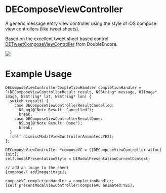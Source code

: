 DEComposeViewController
=======================

A generic message entry view controller using the style of iOS compose view controllers (like tweet sheets).

Based on the excellent tweet sheet based control [DETweetComposeViewController](https://github.com/doubleencore/DETweetComposeViewController) from DoubleEncore.

![](http://cloud.github.com/downloads/Fanghao/DEComposeViewController/photo.PNG)


Example Usage
=============


    DEComposeViewControllerCompletionHandler completionHandler = ^(DEComposeViewControllerResult result, NSString* message, UIImage* image, NSString* lat, NSString* lon) {
      switch (result) {
        case DEComposeViewControllerResultCancelled:
          NSLog(@"Note Result: Cancelled");
          break;
        case DEComposeViewControllerResultDone:
          NSLog(@"Note Result: Done");
          break;
      }
      [self dismissModalViewControllerAnimated:YES];
    };
    
    DEComposeViewController *composeVC = [[DEComposeViewController alloc] init];
    self.modalPresentationStyle = UIModalPresentationCurrentContext;
    
    // add an image to the sheet
    [composeVC addImage:image];
    
    composeVC.completionHandler = completionHandler;
    [self presentModalViewController:composeVC animated:YES];


